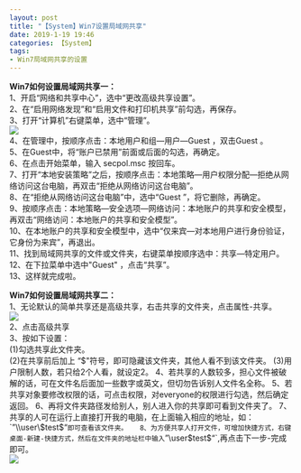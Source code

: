 ```yaml
---
layout: post
title: "【System】Win7设置局域网共享"
date: 2019-1-19 19:46
categories: 【System】
tags:
- Win7局域网共享的设置
---
```

**Win7如何设置局域网共享一：**  
1、开启“网络和共享中心”，选中“更改高级共享设置”。  
2、在“启用网络发现”和“启用文件和打印机共享”前勾选，再保存。  
3、打开“计算机”右键菜单，选中“管理”。  
![](http://a1.qpic.cn/psb?/57f6398e-db93-428d-8871-6d2527ad188f/9tUV67Z4g5HoDk*l7VsdzGtrZkDkJ11nKFDj3jbBpGw!/b/dMAAAAAAAAAA&ek=1&kp=1&pt=0&bo=FgJHAgAAAAADIFQ!&tl=1&su=0248031665&tm=1553338800&sce=0-12-12&rf=2-9)  
4、在管理中，按顺序点击：本地用户和组—用户—Guest ，双击Guest 。  
5、在Guest中，将“账户已禁用”前面或后面的勾选，再确定。  
6、在点击开始菜单，输入 secpol.msc 按回车。  
7、打开“本地安装策略”之后，按顺序点击：本地策略—用户权限分配—拒绝从网络访问这台电脑，再双击“拒绝从网络访问这台电脑”。  
8、在“拒绝从网络访问这台电脑”中，选中“Guest ”，将它删除，再确定。  
9、按顺序点击：本地策略—安全选项—网络访问：本地账户的共享和安全模型，再双击“网络访问：本地账户的共享和安全模型”。  
10、在本地账户的共享和安全模型中，选中“仅来宾—对本地用户进行身份验证，它身份为来宾”，再退出。  
11、找到局域网共享的文件或文件夹，右键菜单按顺序选中：共享—特定用户。  
12、在下拉菜单中选中"Guest" ，点击“共享”。  
13、这样就完成啦。  



**Win7如何设置局域网共享二：**  
1、无论默认的简单共享还是高级共享，右击共享的文件夹，点击属性-共享。  
![](http://a4.qpic.cn/psb?/57f6398e-db93-428d-8871-6d2527ad188f/tjqC2iwUaZrjF2JwWQNB3MYfmoDdvej3JAcxSn3NRUo!/b/dL8AAAAAAAAA&ek=1&kp=1&pt=0&bo=hgGmAQAAAAADEBU!&tl=1&su=0249115537&tm=1553338800&sce=0-12-12&rf=2-9)  
2、点击高级共享  
3、按如下设置：  
(1)勾选共享此文件夹。  
(2)在共享前后加上 “$"符号，即可隐藏该文件夹，其他人看不到该文件夹。  
(3)用户限制人数，若只给2个人看，就设定2。  
4、若共享的人数较多，担心文件被破解的话，可在文件名后面加一些数字或英文，但切勿告诉别人文件名全称。  
5、若共享对象要修改权限的话，可点击权限，对everyone的权限进行勾选，然后确定返回。  
6、再将文件夹路径发给别人，别人进入你的共享即可看到文件夹了。  
7、共享的人可在运行上直接打开我的电脑，在上面输入相应的地址，如：`”\\user\$test$“`即可查看该文件夹。  
8、为方便共享人打开文件，可增加快捷方式，右键桌面-新建-快捷方式，然后在文件夹的地址栏中输入`”\\user\$test$“`,再点击下一步-完成即可。  
![](http://a1.qpic.cn/psb?/57f6398e-db93-428d-8871-6d2527ad188f/cs39UI2eqF1Safwmj5HnpIlasB14VKpKYQWpWBOWqjM!/b/dDQBAAAAAAAA&ek=1&kp=1&pt=0&bo=FgJHAgAAAAADIFQ!&tl=1&su=0206918449&tm=1553338800&sce=0-12-12&rf=2-9)  